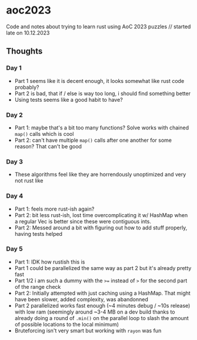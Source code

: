 # aoc2023

Code and notes about trying to learn rust using AoC 2023 puzzles // started late on 10.12.2023

## Thoughts
### Day 1

- Part 1 seems like it is decent enough, it looks somewhat like rust code probably?
- Part 2 is bad, that if / else is way too long, i should find something better
- Using tests seems like a good habit to have?

### Day 2

- Part 1: maybe that's a bit too many functions? Solve works with chained `map()` calls which is cool
- Part 2: can't have multiple `map()` calls after one another for some reason? That can't be good

### Day 3

- These algorithms feel like they are horrendously unoptimized and very not rust like

### Day 4

- Part 1: feels more rust-ish again?
- Part 2: bit less rust-ish, lost time overcomplicating it w/ HashMap when a regular Vec is better since these were contiguous ints.
- Part 2: Messed around a bit with figuring out how to add stuff properly, having tests helped

### Day 5

- Part 1: IDK how rustish this is
- Part 1 could be parallelized the same way as part 2 but it's already pretty fast
- Part 1/2 i am such a dummy with the `>=` instead of `>` for the second part of the range check
- Part 2: Initially attempted with just caching using a HashMap. That might have been slower, added complexity, was abandonned
- Part 2 parallelized works fast enough (~4 minutes debug / ~10s release) with low ram (seemingly around ~3-4 MB on a dev build thanks to already doing a round of `.min()` on the parallel loop to slash the amount of possible locations to the local minimum)
- Bruteforcing isn't very smart but working with `rayon` was fun